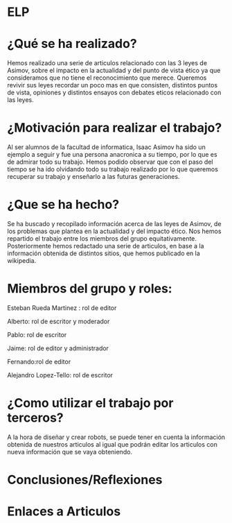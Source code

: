 # ELP

# ¿Qué se ha realizado?
Hemos realizado una serie de articulos relacionado con las 3 leyes de Asimov, sobre el impacto en la actualidad y del punto de vista ético ya que consideramos que no tiene el reconocimiento que merece. Queremos revivir sus leyes recordar un poco mas en que consisten, distintos puntos de vista, opiniones y distintos ensayos con debates eticos relacionado con las leyes.

# ¿Motivación para realizar el trabajo?
Al ser alumnos de la facultad de informatica, Isaac Asimov ha sido un ejemplo a seguir y fue una persona anacronica a su tiempo, por lo que es de admirar todo su trabajo. Hemos podido observar que con el paso del tiempo se ha ido olvidando todo su trabajo realizado por lo que queremos recuperar su trabajo y enseñarlo a las futuras generaciones.

# ¿Que se ha hecho?
Se ha buscado y recopilado información acerca de las leyes de Asimov, de los problemas que plantea en la actualidad y del impacto ético. Nos hemos repartido el trabajo entre los miembros del grupo equitativamente. Posteriormente hemos redactado una serie de articulos, en base a la información obtenida de distintos sitios, que hemos publicado en la wikipedia.

# Miembros del grupo y roles:
Esteban Rueda Martinez : rol de editor


Alberto: rol de escritor y moderador


Pablo: rol de escritor


Jaime: rol de editor y administrador


Fernando:rol de editor


Alejandro Lopez-Tello: rol de escritor


# ¿Como utilizar el trabajo por terceros?
A la hora de diseñar y crear robots, se puede tener en cuenta la información obtenida de nuestros articulos al igual que podrán editar los articulos con nueva información que se vaya obteniendo.

# Conclusiones/Reflexiones

# Enlaces a Articulos
